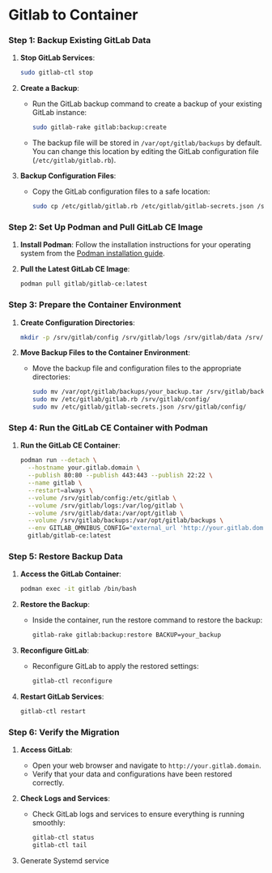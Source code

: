 # Gitlab to Container


### Step 1: Backup Existing GitLab Data

1. **Stop GitLab Services**:
   ```sh
   sudo gitlab-ctl stop
   ```

2. **Create a Backup**:
   - Run the GitLab backup command to create a backup of your existing GitLab instance:
     ```sh
     sudo gitlab-rake gitlab:backup:create
     ```
   - The backup file will be stored in `/var/opt/gitlab/backups` by default. You can change this location by editing the GitLab configuration file (`/etc/gitlab/gitlab.rb`).

3. **Backup Configuration Files**:
   - Copy the GitLab configuration files to a safe location:
     ```sh
     sudo cp /etc/gitlab/gitlab.rb /etc/gitlab/gitlab-secrets.json /srv/gitlab/config/
     ```

### Step 2: Set Up Podman and Pull GitLab CE Image

1. **Install Podman**:
   Follow the installation instructions for your operating system from the [Podman installation guide](https://podman.io/getting-started/installation).

2. **Pull the Latest GitLab CE Image**:
   ```sh
   podman pull gitlab/gitlab-ce:latest
   ```

### Step 3: Prepare the Container Environment

1. **Create Configuration Directories**:
   ```sh
   mkdir -p /srv/gitlab/config /srv/gitlab/logs /srv/gitlab/data /srv/gitlab/backups
   ```

2. **Move Backup Files to the Container Environment**:
   - Move the backup file and configuration files to the appropriate directories:
     ```sh
     sudo mv /var/opt/gitlab/backups/your_backup.tar /srv/gitlab/backups/
     sudo mv /etc/gitlab/gitlab.rb /srv/gitlab/config/
     sudo mv /etc/gitlab/gitlab-secrets.json /srv/gitlab/config/
     ```

### Step 4: Run the GitLab CE Container with Podman

1. **Run the GitLab CE Container**:
   ```sh
   podman run --detach \
     --hostname your.gitlab.domain \
     --publish 80:80 --publish 443:443 --publish 22:22 \
     --name gitlab \
     --restart=always \
     --volume /srv/gitlab/config:/etc/gitlab \
     --volume /srv/gitlab/logs:/var/log/gitlab \
     --volume /srv/gitlab/data:/var/opt/gitlab \
     --volume /srv/gitlab/backups:/var/opt/gitlab/backups \
     --env GITLAB_OMNIBUS_CONFIG="external_url 'http://your.gitlab.domain'" \
     gitlab/gitlab-ce:latest
   ```

### Step 5: Restore Backup Data

1. **Access the GitLab Container**:
   ```sh
   podman exec -it gitlab /bin/bash
   ```

2. **Restore the Backup**:
   - Inside the container, run the restore command to restore the backup:
     ```sh
     gitlab-rake gitlab:backup:restore BACKUP=your_backup
     ```

3. **Reconfigure GitLab**:
   - Reconfigure GitLab to apply the restored settings:
     ```sh
     gitlab-ctl reconfigure
     ```

4. **Restart GitLab Services**:
   ```sh
   gitlab-ctl restart
   ```

### Step 6: Verify the Migration

1. **Access GitLab**:
   - Open your web browser and navigate to `http://your.gitlab.domain`.
   - Verify that your data and configurations have been restored correctly.

2. **Check Logs and Services**:
   - Check GitLab logs and services to ensure everything is running smoothly:
     ```sh
     gitlab-ctl status
     gitlab-ctl tail
     ```
3. Generate Systemd service
